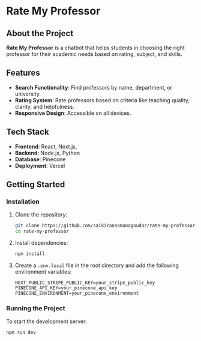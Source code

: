 # Rate My Professor

## About the Project

**Rate My Professor** is a chatbot that helps students in choosing the right professor for their academic needs based on rating, subject, and skills.

## Features

- **Search Functionality**: Find professors by name, department, or university.
- **Rating System**: Rate professors based on criteria like teaching quality, clarity, and helpfulness.
- **Responsive Design**: Accessible on all devices.

## Tech Stack

- **Frontend**: React, Next.js, 
- **Backend**: Node.js, Python
- **Database**: Pinecone
- **Deployment**: Vercel

## Getting Started

### Installation

1. Clone the repository:
    ```sh
    git clone https://github.com/saikiransomanagoudar/rate-my-professor.git
    cd rate-my-professor
    ```

2. Install dependencies:
    ```sh
    npm install
    ```

3. Create a `.env.local` file in the root directory and add the following environment variables:
    ```plaintext
    NEXT_PUBLIC_STRIPE_PUBLIC_KEY=your_stripe_public_key
    PINECONE_API_KEY=your_pinecone_api_key
    PINECONE_ENVIRONMENT=your_pinecone_environment
    ```

### Running the Project

To start the development server:

```sh
npm run dev
